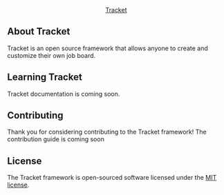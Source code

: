 <p align="center">
    <a href="https://github.com/tracket/tracket" target="_blank">Tracket</a>
</p>

## About Tracket

Tracket is an open source framework that allows anyone to create and customize their own job board.

## Learning Tracket

Tracket documentation is coming soon.

## Contributing

Thank you for considering contributing to the Tracket framework! The contribution guide is coming soon

## License

The Tracket framework is open-sourced software licensed under the [MIT license](https://opensource.org/licenses/MIT).
